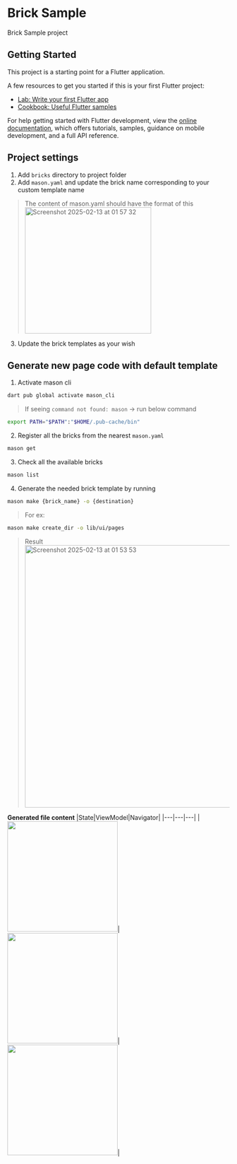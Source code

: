 # Brick Sample

Brick Sample project

## Getting Started

This project is a starting point for a Flutter application.

A few resources to get you started if this is your first Flutter project:

- [Lab: Write your first Flutter app](https://docs.flutter.dev/get-started/codelab)
- [Cookbook: Useful Flutter samples](https://docs.flutter.dev/cookbook)

For help getting started with Flutter development, view the
[online documentation](https://docs.flutter.dev/), which offers tutorials,
samples, guidance on mobile development, and a full API reference.

## Project settings
1. Add `bricks` directory to project folder
2. Add `mason.yaml` and update the brick name corresponding to your custom template name
> The content of mason.yaml should have the format of this
> <img width="286" alt="Screenshot 2025-02-13 at 01 57 32" src="https://github.com/user-attachments/assets/ce115c5c-605a-4340-953d-ab596e638259" />

3. Update the brick templates as your wish

## Generate new page code with default template
1. Activate mason cli
```bash
dart pub global activate mason_cli
```
> If seeing `command not found: mason` -> run below command
```bash
export PATH="$PATH":"$HOME/.pub-cache/bin"
```

2. Register all the bricks from the nearest `mason.yaml`
```bash
mason get
```

3. Check all the available bricks
```bash
mason list
```

4. Generate the needed brick template by running
```bash
mason make {brick_name} -o {destination}
```
> For ex:
```bash
mason make create_dir -o lib/ui/pages  
```

> Result
> <img width="594" alt="Screenshot 2025-02-13 at 01 53 53" src="https://github.com/user-attachments/assets/fb3c53ca-c840-4e8a-bfd4-d9efa62b7a29" />

**Generated file content**
|State|ViewModel|Navigator|
|---|---|---|
|<img src = "https://github.com/user-attachments/assets/e8d87926-2780-4732-8673-117e458f05aa" width = 250/>|<img src = "https://github.com/user-attachments/assets/95305118-5998-4a3e-b1fa-ecadb44be9d0" width = 250/>|<img src = "https://github.com/user-attachments/assets/aaa76cc3-37fa-4140-a7c9-160b773467d4" width = 250/>|
